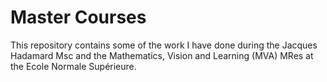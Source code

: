 # Master Courses

This repository contains some of the work I have done during the Jacques Hadamard Msc and the Mathematics, Vision and Learning (MVA) MRes at the Ecole Normale Supérieure.

